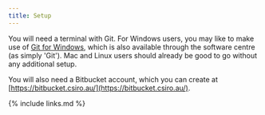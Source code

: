 ```yaml
---
title: Setup
---
```


You will need a terminal with Git. For Windows users, you may like to make use of 
[Git for Windows](https://gitforwindows.org/), which is also available through the software centre
(as simply 'Git').  Mac and Linux users should already be good to go without any additional setup.  

You will also need a Bitbucket account, which you can create at 
[https://bitbucket.csiro.au/](https://bitbucket.csiro.au/).  

{% include links.md %}
